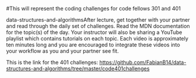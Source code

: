 #This will represent the coding challenges for code fellows 301 and 401 



data-structures-and-algorithmsAfter lecture, get together with your partner and read through the daily set of challenges. Read the MDN documentation for the topic(s) of the day. Your instructor will also be sharing a YouTube playlist which contains tutorials on each topic. Each video is approximately ten minutes long and you are encouraged to integrate these videos into your workflow as you and your partner see fit.


This is the link for the 401 challenges: https://github.com/FabianB14/data-structures-and-algorithms/tree/master/code401challenges
